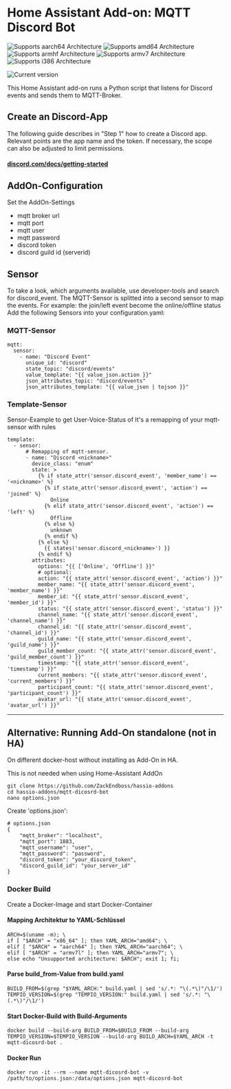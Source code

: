 
# Home Assistant Add-on: MQTT Discord Bot
![Supports aarch64 Architecture][aarch64-shield] ![Supports amd64 Architecture][amd64-shield] ![Supports armhf Architecture][armhf-shield] ![Supports armv7 Architecture][armv7-shield] ![Supports i386 Architecture][i386-shield]

![Current version][version]

This Home Assistant add-on runs a Python script that listens for Discord events and sends them to MQTT-Broker.

## Create an Discord-App
The following guide describes in "Step 1" how to create a Discord app. Relevant points are the app name and the token. If necessary, the scope can also be adjusted to limit permissions.

#### [discord.com/docs/getting-started](https://discord.com/developers/docs/quick-start/getting-started#step-1-creating-an-app)


## AddOn-Configuration
Set the AddOn-Settings
- mqtt broker url
- mqtt port
- mqtt user
- mqtt password
- discord token
- discord guild id (serverid)

## Sensor
To take a look, which arguments available, use developer-tools and search for discord_event.
The MQTT-Sensor is splitted into a second sensor to map the events. For example: the join/left event become the online/offline status
Add the following Sensors into your configuration.yaml:

### MQTT-Sensor
```
mqtt:
  sensor:
    - name: "Discord Event"
      unique_id: "discord"
      state_topic: "discord/events"
      value_template: "{{ value_json.action }}"
      json_attributes_topic: "discord/events"
      json_attributes_template: "{{ value_json | tojson }}"
```

### Template-Sensor
Sensor-Example to get User-Voice-Status of <nickname>
It's a remapping of your mqtt-sensor with rules
```
template:
  - sensor:
      # Remapping of mqtt-sensor.
      - name: "Discord <nickname>"
        device_class: "enum"
        state: >
          {% if state_attr('sensor.discord_event', 'member_name') == '<nickname>' %}
            {% if state_attr('sensor.discord_event', 'action') == 'joined' %}
              Online
            {% elif state_attr('sensor.discord_event', 'action') == 'left' %}
              Offline
            {% else %}
              unknown
            {% endif %}
          {% else %}
            {{ states('sensor.discord_<nickname>') }}
          {% endif %}
        attributes:
          options: "{{ ['Online', 'Offline'] }}"
          # optional:
          action: "{{ state_attr('sensor.discord_event', 'action') }}"
          member_name: "{{ state_attr('sensor.discord_event', 'member_name') }}"
          member_id: "{{ state_attr('sensor.discord_event', 'member_id') }}"
          status: "{{ state_attr('sensor.discord_event', 'status') }}"
          channel_name: "{{ state_attr('sensor.discord_event', 'channel_name') }}"
          channel_id: "{{ state_attr('sensor.discord_event', 'channel_id') }}"
          guild_name: "{{ state_attr('sensor.discord_event', 'guild_name') }}"
          guild_member_count: "{{ state_attr('sensor.discord_event', 'guild_member_count') }}"
          timestamp: "{{ state_attr('sensor.discord_event', 'timestamp') }}"
          current_members: "{{ state_attr('sensor.discord_event', 'current_members') }}"
          participant_count: "{{ state_attr('sensor.discord_event', 'participant_count') }}"
          avatar_url: "{{ state_attr('sensor.discord_event', 'avatar_url') }}"
```

---

## Alternative: Running Add-On standalone (not in HA)
On different docker-host without installing as Add-On in HA.

This is not needed when using Home-Assistant AddOn

```
git clone https://github.com/ZackEndboss/hassio-addons
cd hassio-addons/mqtt-dicosrd-bot
nano options.json
```

Create 'options.json':
```
# options.json
{
    "mqtt_broker": "localhost",
    "mqtt_port": 1883,
    "mqtt_username": "user",
    "mqtt_password": "password",
    "discord_token": "your_discord_token",
    "discord_guild_id": "your_server_id"
}
```

### Docker Build
Create a Docker-Image and start Docker-Container

#### Mapping Architektur to YAML-Schlüssel
```
ARCH=$(uname -m); \
if [ "$ARCH" = "x86_64" ]; then YAML_ARCH="amd64"; \
elif [ "$ARCH" = "aarch64" ]; then YAML_ARCH="aarch64"; \
elif [ "$ARCH" = "armv7l" ]; then YAML_ARCH="armv7"; \
else echo "Unsupported architecture: $ARCH"; exit 1; fi;
```

#### Parse build_from-Value from build.yaml
```
BUILD_FROM=$(grep "$YAML_ARCH:" build.yaml | sed 's/.*: "\(.*\)"/\1/')
TEMPIO_VERSION=$(grep "TEMPIO_VERSION:" build.yaml | sed 's/.*: "\(.*\)"/\1/')
```

#### Start Docker-Build with Build-Arguments
```docker build --build-arg BUILD_FROM=$BUILD_FROM --build-arg TEMPIO_VERSION=$TEMPIO_VERSION --build-arg BUILD_ARCH=$YAML_ARCH -t mqtt-dicosrd-bot .```

#### Docker Run
```docker run -it --rm --name mqtt-dicosrd-bot -v /path/to/options.json:/data/options.json mqtt-dicosrd-bot```

[aarch64-shield]: https://img.shields.io/badge/aarch64-yes-green.svg
[amd64-shield]: https://img.shields.io/badge/amd64-yes-green.svg
[armhf-shield]: https://img.shields.io/badge/armhf-yes-green.svg
[armv7-shield]: https://img.shields.io/badge/armv7-yes-green.svg
[i386-shield]: https://img.shields.io/badge/i386-yes-green.svg
[version]: https://img.shields.io/badge/version-v1.0.15-blue.svg